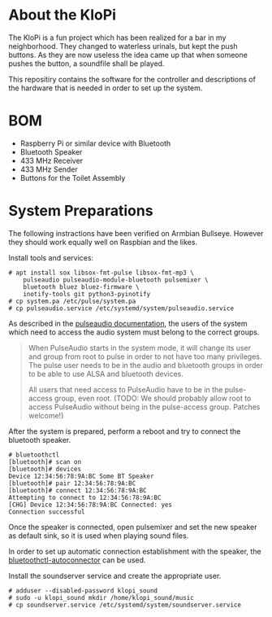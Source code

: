# About the KloPi

The KloPi is a fun project which has been realized for a bar in my neighborhood.
They changed to waterless urinals, but kept the push buttons.
As they are now useless the idea came up that when someone pushes the button, a soundfile shall be played.

This repositiry contains the software for the controller and descriptions of the hardware that is needed in order to set up the system.

# BOM

* Raspberry Pi or similar device with Bluetooth
* Bluetooth Speaker
* 433 MHz Receiver
* 433 MHz Sender
* Buttons for the Toilet Assembly


# System Preparations

The following instractions have been verified on Armbian Bullseye. However they should work equally well on Raspbian and the likes.

Install tools and services:
```
# apt install sox libsox-fmt-pulse libsox-fmt-mp3 \
    pulseaudio pulseaudio-module-bluetooth pulsemixer \
    bluetooth bluez bluez-firmware \
    inotify-tools git python3-pyinotify
# cp system.pa /etc/pulse/system.pa
# cp pulseaudio.service /etc/systemd/system/pulseaudio.service
```

As described in the [pulseaudio documentation](https://www.freedesktop.org/wiki/Software/PulseAudio/Documentation/User/SystemWide/), the users of the system which need to access the audio system must belong to the correct groups.
> When PulseAudio starts in the system mode, it will change its user and group from root to pulse in order to not have too many privileges.
> The pulse user needs to be in the audio and bluetooth groups in order to be able to use ALSA and bluetooth devices.
>
> All users that need access to PulseAudio have to be in the pulse-access group, even root.
> (TODO: We should probably allow root to access PulseAudio without being in the pulse-access group. Patches welcome!)

After the system is prepared, perform a reboot and try to connect the bluetooth speaker.
```
# bluetoothctl
[bluetooth]# scan on
[bluetooth]# devices
Device 12:34:56:78:9A:BC Some BT Speaker
[bluetooth]# pair 12:34:56:78:9A:BC
[bluetooth]# connect 12:34:56:78:9A:BC
Attempting to connect to 12:34:56:78:9A:BC
[CHG] Device 12:34:56:78:9A:BC Connected: yes
Connection successful
```

Once the speaker is connected, open pulsemixer and set the new speaker as default sink, so it is used when playing sound files.

In order to set up automatic connection establishment with the speaker, the [bluetoothctl-autoconnector](https://github.com/noraworld/bluetoothctl-autoconnector) can be used.

Install the soundserver service and create the appropriate user.
```
# adduser --disabled-password klopi_sound
# sudo -u klopi_sound mkdir /home/klopi_sound/music
# cp soundserver.service /etc/systemd/system/soundserver.service
```
